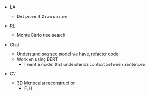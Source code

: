 * LA
  * Det prove if 2 rows same

* RL
  * Monte Carlo tree search

* Chat
  * Understand seq seq model we have, refactor code
  * Work on using BERT 
    * I want a model that understands context between sentences

* CV
  * 3D Monocular reconstruction
    * F, H
